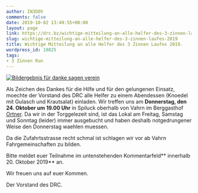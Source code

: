 ```yaml
---
author: IN3DOV
comments: false
date: 2019-10-02 13:49:55+00:00
layout: page
link: https://drc.bz/wichtige-mitteilung-an-alle-helfer-des-3-zinnen-laufes-2019/
slug: wichtige-mitteilung-an-alle-helfer-des-3-zinnen-laufes-2019
title: Wichtige Mitteilung an alle Helfer des 3 Zinnen Laufes 2019.
wordpress_id: 18825
tags:
- 3 Zinnen Run
---
```





[![Bildergebnis für danke sagen verein](http://www.naehehilftheilen.at/content/wp-content/uploads/2014/04/Danke680px.jpg)](http://www.google.it/url?sa=i&rct=j&q=&esrc=s&source=images&cd=&cad=rja&uact=8&ved=0ahUKEwjayNfQkMrWAhUGuxQKHZ3_DhwQjRwIBw&url=http%3A%2F%2Fwww.naehehilftheilen.at%2Fwir-sagen-danke%2F&psig=AFQjCNFfxSJxTmCJSo75TDrSHr4C_LxLCg&ust=1506765382327205)







Als Zeichen des Dankes für die Hilfe und für den gelungenen Einsatz, moechte der Vorstand des DRC alle Helfer zu einem Abendessen (Knoedel mit Gulasch und Krautsalat) einladen. Wir treffen uns am **Donnerstag, den 24. Oktober um 19.00 Uhr** in Spiluck oberhalb von Vahrn im Berggasthof [Ortner](https://www.ortner.it/).  Da wir in der Torggelezeit sind, ist das Lokal am Freitag, Samstag und Sonntag (leider) immer ausgebucht und haben deshalb notgedrungener Weise den Donnerstag waehlen muessen.







Da die Zufahrtsstrasse recht schmal ist schlagen wir vor ab Vahrn Fahrgemeinschaften zu bilden.







Bitte meldet euer Teilnahme im untenstehenden Kommentarfeld** innerhalb 20. Oktober 2019** an.







Wir freuen uns auf euer Kommen.







Der Vorstand des DRC.



